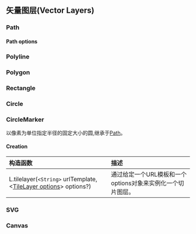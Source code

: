 ## 矢量图层(Vector Layers)
### <span id="Path">Path<span>
#### <span id="Pathoptions">Path options<span>
### Polyline
### Polygon
### Rectangle
### Circle
### CircleMarker
以像素为单位指定半径的固定大小的圆,继承于[Path](#Path)。
#### Creation



|     构造函数     |     描述     |
|:----------------|:------------|
|L.tilelayer(`<String>` urlTemplate, <[TileLayer options](#TileLayeroptions)> options?)|通过给定一个URL模板和一个options对象来实例化一个切片图层。|

### SVG
### Canvas
